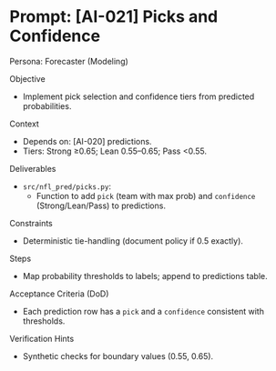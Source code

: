 # Prompt: [AI-021] Picks and Confidence

Persona: Forecaster (Modeling)

Objective
- Implement pick selection and confidence tiers from predicted probabilities.

Context
- Depends on: [AI-020] predictions.
- Tiers: Strong ≥0.65; Lean 0.55–0.65; Pass <0.55.

Deliverables
- `src/nfl_pred/picks.py`:
  - Function to add `pick` (team with max prob) and `confidence` (Strong/Lean/Pass) to predictions.

Constraints
- Deterministic tie-handling (document policy if 0.5 exactly).

Steps
- Map probability thresholds to labels; append to predictions table.

Acceptance Criteria (DoD)
- Each prediction row has a `pick` and a `confidence` consistent with thresholds.

Verification Hints
- Synthetic checks for boundary values (0.55, 0.65).


